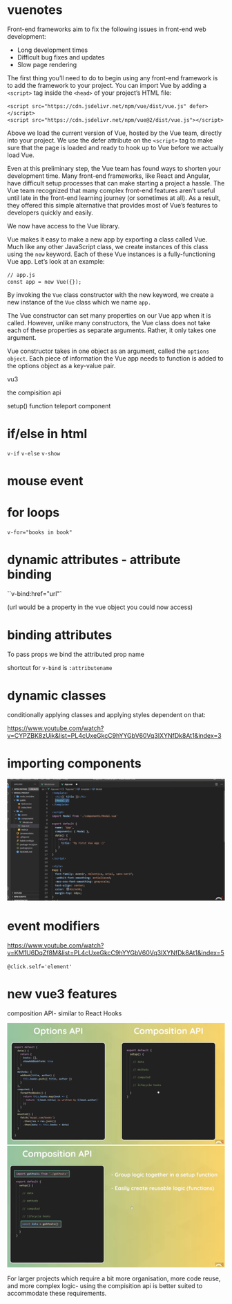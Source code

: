 # vuenotes

Front-end frameworks aim to fix the following issues in front-end web development:

- Long development times
- Difficult bug fixes and updates
- Slow page rendering

The first thing you’ll need to do to begin using any front-end framework is to add the framework to your project. You can import Vue by adding a `<script>` tag inside the `<head>` of your project’s HTML file:

```
<script src="https://cdn.jsdelivr.net/npm/vue/dist/vue.js" defer></script>
<script src="https://cdn.jsdelivr.net/npm/vue@2/dist/vue.js"></script>

```

Above we load the current version of Vue, hosted by the Vue team, directly into your project. We use the defer attribute on the `<script>` tag to make sure that the page is loaded and ready to hook up to Vue before we actually load Vue.

Even at this preliminary step, the Vue team has found ways to shorten your development time. Many front-end frameworks, like React and Angular, have difficult setup processes that can make starting a project a hassle. The Vue team recognized that many complex front-end features aren’t useful until late in the front-end learning journey (or sometimes at all). As a result, they offered this simple alternative that provides most of Vue’s features to developers quickly and easily.

We now have access to the Vue library.


Vue makes it easy to make a new app by exporting a class called Vue. Much like any other JavaScript class, we create instances of this class using the `new` keyword. Each of these Vue instances is a fully-functioning Vue app. Let’s look at an example:

```
// app.js
const app = new Vue({});
```

By invoking the `Vue` class constructor with the new keyword, we create a new instance of the `Vue` class which we name `app.` 

The Vue constructor can set many properties on our Vue app when it is called. However, unlike many constructors, the Vue class does not take each of these properties as separate arguments. Rather, it only takes one argument.

 Vue constructor takes in one object as an argument, called the `options object`. Each piece of information the Vue app needs to function is added to the options object as a key-value pair. 

 vu3

 the compisition api

 setup() function
 teleport component 

 # if/else in html

 `v-if`
 `v-else`
 `v-show`


 # mouse event

 # for loops

 `v-for="books in book"`

 # dynamic attributes - attribute binding

 ``v-bind:href="url"`

(url would be a property in the vue object you could now access)

# binding attributes

To pass props we bind the attributed prop name 

shortcut for `v-bind` is `:attributename`

# dynamic classes

conditionally applying classes and applying styles dependent on that:

https://www.youtube.com/watch?v=CYPZBK8zUik&list=PL4cUxeGkcC9hYYGbV60Vq3IXYNfDk8At1&index=3

# importing components

<img src="./img.png"></img>

# event modifiers

https://www.youtube.com/watch?v=KM1U6DqZf8M&list=PL4cUxeGkcC9hYYGbV60Vq3IXYNfDk8At1&index=5

`@click.self='element'`

# new vue3 features

composition API- similar to React Hooks

<img src="./img2.png"></img>
<img src="./img3.png"></img>

For larger projects which require a bit more organisation, more code reuse, and more complex logic- using the compisition api is better suited to accommodate these requirements.

